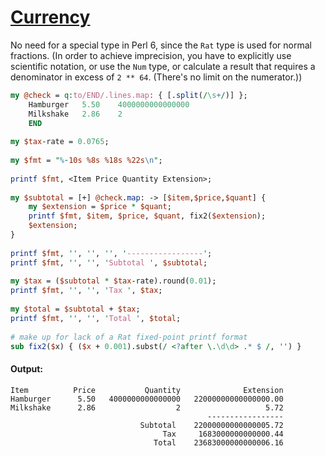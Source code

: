 [1]: https://rosettacode.org/wiki/Currency

# [Currency][1]

No need for a special type in Perl 6, since the `Rat` type is used for normal fractions.
(In order to achieve imprecision, you have to explicitly use scientific notation,
or use the `Num` type, or calculate a result that requires a denominator in excess of `2 ** 64`. (There's no limit on the numerator.))

```perl
my @check = q:to/END/.lines.map: { [.split(/\s+/)] };
    Hamburger   5.50    4000000000000000
    Milkshake   2.86    2
    END
 
my $tax-rate = 0.0765;
 
my $fmt = "%-10s %8s %18s %22s\n";
 
printf $fmt, <Item Price Quantity Extension>;
 
my $subtotal = [+] @check.map: -> [$item,$price,$quant] {
    my $extension = $price * $quant;
    printf $fmt, $item, $price, $quant, fix2($extension);
    $extension;
}
 
printf $fmt, '', '', '', '-----------------';
printf $fmt, '', '', 'Subtotal ', $subtotal;
 
my $tax = ($subtotal * $tax-rate).round(0.01);
printf $fmt, '', '', 'Tax ', $tax;
 
my $total = $subtotal + $tax;
printf $fmt, '', '', 'Total ', $total;
 
# make up for lack of a Rat fixed-point printf format
sub fix2($x) { ($x + 0.001).subst(/ <?after \.\d\d> .* $ /, '') }
```

#### Output:
```
Item          Price           Quantity              Extension
Hamburger      5.50   4000000000000000   22000000000000000.00
Milkshake      2.86                  2                   5.72
                                            -----------------
                             Subtotal    22000000000000005.72
                                  Tax     1683000000000000.44
                                Total    23683000000000006.16
```